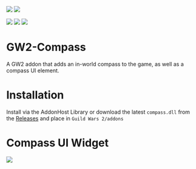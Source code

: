 [![](https://discordapp.com/api/guilds/410828272679518241/widget.png?style=banner2)](https://discord.gg/Mvk7W7gjE4)
[![](https://raidcore.gg/Resources/Images/Patreon.png)](https://www.patreon.com/bePatron?u=46163080)

![](https://img.shields.io/github/license/RaidcoreGG/GW2-Compass?style=for-the-badge&labelColor=%23131519&color=%230F79AA)
![](https://img.shields.io/github/v/release/RaidcoreGG/GW2-Compass?style=for-the-badge&labelColor=%23131519&color=%230F79AA)
![](https://img.shields.io/github/downloads/RaidcoreGG/GW2-Compass/total?style=for-the-badge&labelColor=%23131519&color=%230F79AA)

# GW2-Compass
A GW2 addon that adds an in-world compass to the game, as well as a compass UI element.

# Installation
Install via the AddonHost Library or download the latest `compass.dll` from the [Releases](https://github.com/RaidcoreGG/GW2-Compass/releases) and place in `Guild Wars 2/addons`

# Compass UI Widget
![](https://i.imgur.com/BWotAWD.png)
